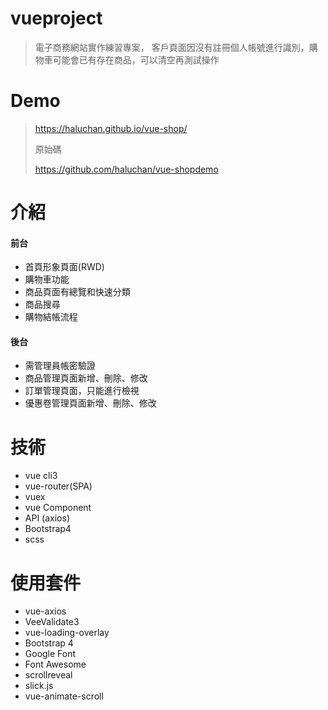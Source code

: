 # vueproject

> 電子商務網站實作練習專案， 客戶頁面因沒有註冊個人帳號進行識別，購物車可能會已有存在商品，可以清空再測試操作

# Demo

> https://haluchan.github.io/vue-shop/
>
> 原始碼
>
> https://github.com/haluchan/vue-shopdemo

# 介紹

#### 前台

- 首頁形象頁面(RWD)
- 購物車功能
- 商品頁面有總覽和快速分類
- 商品搜尋
- 購物結帳流程

#### 後台

- 需管理員帳密驗證
- 商品管理頁面新增、刪除、修改
- 訂單管理頁面，只能進行檢視
- 優惠卷管理頁面新增、刪除、修改

# 技術

- vue cli3
- vue-router(SPA)
- vuex
- vue Component
- API (axios)
- Bootstrap4
- scss

# 使用套件

- vue-axios
- VeeValidate3
- vue-loading-overlay
- Bootstrap 4
- Google Font
- Font Awesome
- scrollreveal
- slick.js
- vue-animate-scroll
